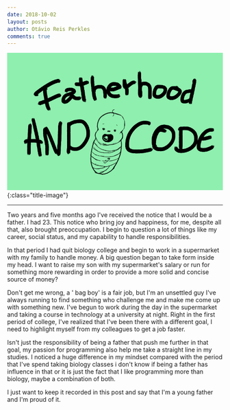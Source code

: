 ```yaml
---
date: 2018-10-02
layout: posts
author: Otávio Reis Perkles
comments: true
---
```


![Fatherhood](/assets/images/fatherhood.png){:class="title-image"}

___

Two years and five months ago I've received the notice that I would be a father. I had 23. This notice who bring joy and happiness, for me, despite all that, also brought preoccupation. I begin to question a lot of things like my career, social status, and my capability to handle responsibilities.

In that period I had quit biology college and begin to work in a supermarket with my family to handle money.
A big question began to take form inside my head. I want to raise my son with my supermarket's salary or run for something more rewarding in order to provide a more solid and concise source of money?

Don't get me wrong, a ' bag boy' is a fair job, but I'm an unsettled guy I've always running to find something who challenge me and make me come up with something new.
I've begun to work during the day in the supermarket and taking a course in technology at a university at night. Right in the first period of college, I've realized that I've been there with a different goal, I need to highlight myself from my colleagues to get a job faster.

Isn't just the responsibility of being a father that push me further in that goal, my passion for programming also help me take a straight line in my studies.
I noticed a huge difference in my mindset compared with the period that I've spend taking biology classes i don't know if being a father has influence in that or it is just the fact that I like programming more than biology, maybe a combination of both.

I just want to keep it recorded in this post and say that I'm a young father and I'm proud of it.
